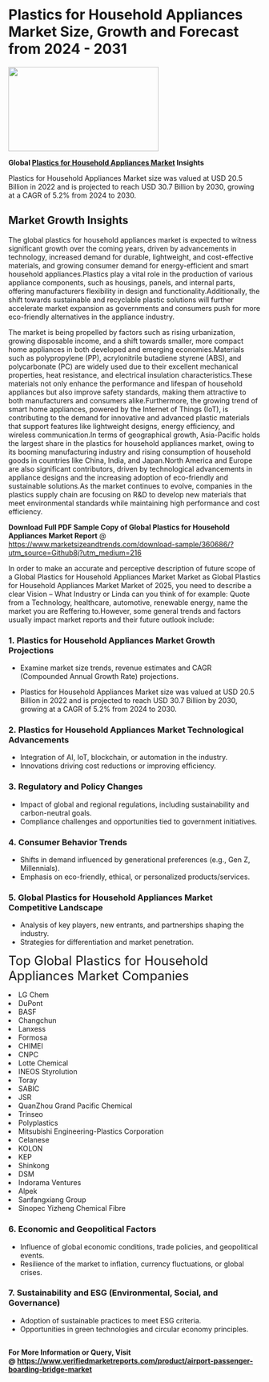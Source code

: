 <H1>Plastics for Household Appliances Market Size, Growth and Forecast from 2024 - 2031</H1><img class="aligncenter size-medium wp-image-584254" src="https://thirdeyenews.in/wp-content/uploads/2024/09/Global-Market-Research-300x168.jpeg" alt="" width="300" height="168" /><p><strong>Global&nbsp;<a href="https://www.marketsizeandtrends.com/download-sample/360686/?utm_source=Github8j?utm_medium=216">Plastics for Household Appliances Market</a> Insights</strong></p><p>Plastics for Household Appliances Market size was valued at USD 20.5 Billion in 2022 and is projected to reach USD 30.7 Billion by 2030, growing at a CAGR of 5.2% from 2024 to 2030.</p><p><h2>Market Growth Insights</h2> <p>The global plastics for household appliances market is expected to witness significant growth over the coming years, driven by advancements in technology, increased demand for durable, lightweight, and cost-effective materials, and growing consumer demand for energy-efficient and smart household appliances.Plastics play a vital role in the production of various appliance components, such as housings, panels, and internal parts, offering manufacturers flexibility in design and functionality.Additionally, the shift towards sustainable and recyclable plastic solutions will further accelerate market expansion as governments and consumers push for more eco-friendly alternatives in the appliance industry.</p> <p>The market is being propelled by factors such as rising urbanization, growing disposable income, and a shift towards smaller, more compact home appliances in both developed and emerging economies.Materials such as polypropylene (PP), acrylonitrile butadiene styrene (ABS), and polycarbonate (PC) are widely used due to their excellent mechanical properties, heat resistance, and electrical insulation characteristics.These materials not only enhance the performance and lifespan of household appliances but also improve safety standards, making them attractive to both manufacturers and consumers alike.Furthermore, the growing trend of smart home appliances, powered by the Internet of Things (IoT), is contributing to the demand for innovative and advanced plastic materials that support features like lightweight designs, energy efficiency, and wireless communication.In terms of geographical growth, Asia-Pacific holds the largest share in the plastics for household appliances market, owing to its booming manufacturing industry and rising consumption of household goods in countries like China, India, and Japan.North America and Europe are also significant contributors, driven by technological advancements in appliance designs and the increasing adoption of eco-friendly and sustainable solutions.As the market continues to evolve, companies in the plastics supply chain are focusing on R&D to develop new materials that meet environmental standards while maintaining high performance and cost efficiency.<p><span class=""><strong>Download Full PDF Sample Copy of Global Plastics for Household Appliances Market Report</strong> @ <a href="https://www.marketsizeandtrends.com/download-sample/360686/?utm_source=Github8j?utm_medium=216" target="_blank">https://www.marketsizeandtrends.com/download-sample/360686/?utm_source=Github8j?utm_medium=216</a></span></p><p>In order to make an accurate and perceptive description of future scope of a Global&nbsp;Plastics for Household Appliances Market Market as Global&nbsp;Plastics for Household Appliances Market Market of 2025, you need to describe a clear Vision &ndash; What Industry or Linda can you think of for example: Quote from a Technology, healthcare, automotive, renewable energy, name the market you are Reffering to.However, some general trends and factors usually impact market reports and their future outlook include:</p><h3>1.&nbsp;<strong>Plastics for Household Appliances Market Growth Projections</strong></h3><ul><li>Examine market size trends, revenue estimates and CAGR (Compounded Annual Growth Rate) projections.</li><li><p>Plastics for Household Appliances Market size was valued at USD 20.5 Billion in 2022 and is projected to reach USD 30.7 Billion by 2030, growing at a CAGR of 5.2% from 2024 to 2030.</p></li></ul><h3>2.&nbsp;<strong>Plastics for Household Appliances Market Technological Advancements</strong></h3><ul><li>Integration of AI, IoT, blockchain, or automation in the industry.</li><li>Innovations driving cost reductions or improving efficiency.</li></ul><h3>3.&nbsp;<strong>Regulatory and Policy Changes</strong></h3><ul><li>Impact of global and regional regulations, including sustainability and carbon-neutral goals.</li><li>Compliance challenges and opportunities tied to government initiatives.</li></ul><h3>4.&nbsp;<strong>Consumer Behavior Trends</strong></h3><ul><li>Shifts in demand influenced by generational preferences (e.g., Gen Z, Millennials).</li><li>Emphasis on eco-friendly, ethical, or personalized products/services.</li></ul><h3>5.&nbsp;<strong>Global Plastics for Household Appliances Market Competitive Landscape</strong></h3><ul><li>Analysis of key players, new entrants, and partnerships shaping the industry.</li><li>Strategies for differentiation and market penetration.</li></ul><p data-pm-slice="1 1 []"><span style="color: inherit; font-family: inherit; font-size: 25px;">Top Global Plastics for Household Appliances Market Companies</span></p><div class="" data-test-id=""><p><li>LG Chem</li><li> DuPont</li><li> BASF</li><li> Changchun</li><li> Lanxess</li><li> Formosa</li><li> CHIMEI</li><li> CNPC</li><li> Lotte Chemical</li><li> INEOS Styrolution</li><li> Toray</li><li> SABIC</li><li> JSR</li><li> QuanZhou Grand Pacific Chemical</li><li> Trinseo</li><li> Polyplastics</li><li> Mitsubishi Engineering-Plastics Corporation</li><li> Celanese</li><li> KOLON</li><li> KEP</li><li> Shinkong</li><li> DSM</li><li> Indorama Ventures</li><li> Alpek</li><li> Sanfangxiang Group</li><li> Sinopec Yizheng Chemical Fibre</li></p></div><h3>6.&nbsp;<strong>Economic and Geopolitical Factors</strong></h3><ul><li>Influence of global economic conditions, trade policies, and geopolitical events.</li><li>Resilience of the market to inflation, currency fluctuations, or global crises.</li></ul><h3>7.&nbsp;<strong>Sustainability and ESG (Environmental, Social, and Governance)</strong></h3><ul><li>Adoption of sustainable practices to meet ESG criteria.</li><li>Opportunities in green technologies and circular economy principles.</li></ul><h2><strong style="font-size: 14px;">For More Information or Query, Visit @&nbsp;</strong><a style="background-color: #ffffff; font-size: 14px;" href="https://www.marketsizeandtrends.com/report/plastics-for-household-appliances-market/" target="_blank">https://www.verifiedmarketreports.com/product/airport-passenger-boarding-bridge-market</a></h2>